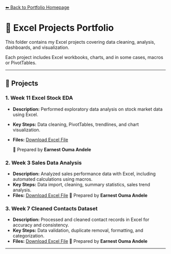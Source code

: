 [⬅ Back to Portfolio Homepage](https://github.com/ouma-andele/portfolio)

# 📂 Excel Projects Portfolio

This folder contains my Excel projects covering data cleaning, analysis, dashboards, and visualization.  

Each project includes Excel workbooks, charts, and in some cases, macros or PivotTables.

---

## 📜 Projects

### 1. Week 11 Excel Stock EDA
- **Description:** Performed exploratory data analysis on stock market data using Excel.
- **Key Steps:** Data cleaning, PivotTables, trendlines, and chart visualization.
- **Files:** [Download Excel File](Week11_Excel_Stock_EDA.xlsx)

  📜 Prepared by **Earnest Ouma Andele**

### 2. Week 3 Sales Data Analysis
- **Description:** Analyzed sales performance data with Excel, including automated calculations using macros.
- **Key Steps:** Data import, cleaning, summary statistics, sales trend analysis.
- **Files:** [Download Excel File](week3_sales_data_____.xlsm)
    📜 Prepared by **Earnest Ouma Andele**

### 3. Week 7 Cleaned Contacts Dataset
- **Description:** Processed and cleaned contact records in Excel for accuracy and consistency.
- **Key Steps:** Data validation, duplicate removal, formatting, and categorization.
- **Files:** [Download Excel File](cleaned_week7_contacts_v2.xlsm)
  📜 Prepared by **Earnest Ouma Andele**
---


